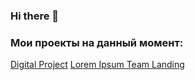 ### Hi there 👋

### Мои проекты на данный момент:

[Digital Project](https://github.com/Danxay/digital_project)
[Lorem Ipsum Team Landing](https://github.com/Danxay/Lorem-Ipsum-Team-landing)

<!--
**Danxay/Danxay** is a ✨ _special_ ✨ repository because its `README.md` (this file) appears on your GitHub profile.

Here are some ideas to get you started:

- 🔭 I’m currently working on ...
- 🌱 I’m currently learning ...
- 👯 I’m looking to collaborate on ...
- 🤔 I’m looking for help with ...
- 💬 Ask me about ...
- 📫 How to reach me: ...
- 😄 Pronouns: ...
- ⚡ Fun fact: ...
-->
